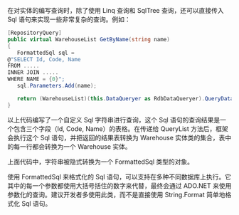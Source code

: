 在对实体的编写查询时，除了使用 Linq 查询和 SqlTree 查询，还可以直接传入 Sql 语句来实现一些非常复杂的查询。例如：  

 ```cs
[RepositoryQuery]
public virtual WarehouseList GetByName(string name)
{
    FormattedSql sql =
@"SELECT Id, Code, Name 
FROM .....
INNER JOIN .....
WHERE NAME = {0}";
    sql.Parameters.Add(name);

    return (WarehouseList)(this.DataQueryer as RdbDataQueryer).QueryData(sql);
}
 ```

以上代码编写了一个自定义 Sql 字符串进行查询，这个 Sql 语句的查询结果是一个包含三个字段（Id, Code, Name）的表格。在传递给 QueryList 方法后，框架会执行这个 Sql 语句，并把返回的结果表转换为 Warehouse 实体类的集合，表中的每一行都会转换为一个 Warehouse 实体。  

上面代码中，字符串被隐式转换为一个 FormattedSql 类型的对象。

使用 FormattedSql 来格式化的 Sql 语句，可以支持在多种不同数据库上执行。它其中的每一个参数都使用大括号括住的数字来代替，最终会通过 ADO.NET 来使用参数化的查询。建议开发者多使用此类，而不是直接使用 String.Format 简单地格式化 Sql 语句。
